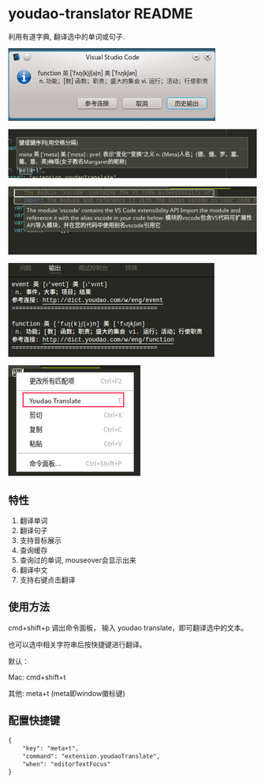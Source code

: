 # youdao-translator README

利用有道字典, 翻译选中的单词或句子.

![screenshot](img/screenshot1.png)

![screenshot](img/screenshot2.png)

![screenshot](img/screenshot3.png)

![screenshot](img/screenshot4.png)

![screenshot](img/screenshot5.png)

## 特性

1. 翻译单词
2. 翻译句子
3. 支持音标展示
4. 查询缓存
5. 查询过的单词, mouseover会显示出来
6. 翻译中文
7. 支持右键点击翻译


## 使用方法

cmd+shift+p 调出命令面板， 输入 youdao translate，即可翻译选中的文本。

也可以选中相关字符串后按快捷键进行翻译。

默认：

Mac: cmd+shift+t

其他: meta+t     (meta即window徽标键)



## 配置快捷键
```
{
    "key": "meta+t",
    "command": "extension.youdaoTranslate",
    "when": "editorTextFocus"
}
```



